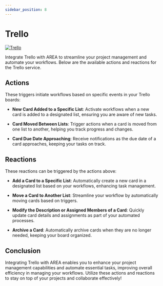 ```yaml
---
sidebar_position: 8
---
```


# Trello

[![Trello](https://img.shields.io/badge/Trello-0079BF?style=for-the-badge&logo=trello&logoColor=white)](https://trello.com)

Integrate Trello with AREA to streamline your project management and automate your workflows. Below are the available actions and reactions for the Trello service.

## Actions

These triggers initiate workflows based on specific events in your Trello boards:

- **New Card Added to a Specific List**: Activate workflows when a new card is added to a designated list, ensuring you are aware of new tasks.

- **Card Moved Between Lists**: Trigger actions when a card is moved from one list to another, helping you track progress and changes.

- **Card Due Date Approaching**: Receive notifications as the due date of a card approaches, keeping your tasks on track.

## Reactions

These reactions can be triggered by the actions above:

- **Add a Card to a Specific List**: Automatically create a new card in a designated list based on your workflows, enhancing task management.

- **Move a Card to Another List**: Streamline your workflow by automatically moving cards based on triggers.

- **Modify the Description or Assigned Members of a Card**: Quickly update card details and assignments as part of your automated processes.

- **Archive a Card**: Automatically archive cards when they are no longer needed, keeping your board organized.

## Conclusion

Integrating Trello with AREA enables you to enhance your project management capabilities and automate essential tasks, improving overall efficiency in managing your workflows. Utilize these actions and reactions to stay on top of your projects and collaborate effectively!
